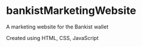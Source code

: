 # bankistMarketingWebsite
A marketing website for the Bankist wallet

Created using HTML, CSS, JavaScript

